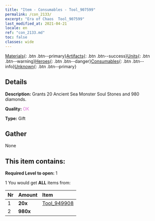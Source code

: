 ```yaml
---
title: "Item - Consumables - Tool_907599"
permalink: /con_2133/
excerpt: "Era of Chaos  Tool_907599"
last_modified_at: 2021-04-21
locale: en
ref: "con_2133.md"
toc: false
classes: wide
---
```

 [Materials](/Items/){: .btn .btn--primary}[Artifacts](/Items/Artifacts/){: .btn .btn--success}[Units](/Items/Units/){: .btn .btn--warning}[Heroes](/Items/Heroes/){: .btn .btn--danger}[Consumables](/Items/Consumables/){: .btn .btn--info}[Unknown](/Items/Unknown/){: .btn .btn--primary}

## Details
 **Description:** Grants 20 Ancient Sea Monster Soul Stones and 980 diamonds.

 **Quality:** <span style="color: #DA70D6">OK</span>

 **Type:** Gift

## Gather

  None

## This item contains:

 **Required Level to open:** 1

 1 You would get **ALL** items  from:

  | Nr | Amount |     Item    |
  |:---|:-------|:------------|
  | 1 |  **20x** | [Tool_949908](/Items/unt_355/) |  | 
  | 2 |  **980x** | <i class="fas fa-gem"/> |  | 
